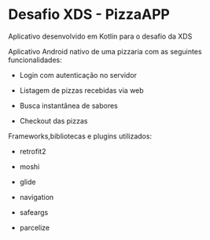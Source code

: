 # Desafio XDS - PizzaAPP

Aplicativo desenvolvido em Kotlin para o desafio da XDS

Aplicativo Android nativo de uma pizzaria com as seguintes funcionalidades:

- Login com autenticação no servidor

- Listagem de pizzas recebidas via web

- Busca instantânea de sabores

- Checkout das pizzas

Frameworks,bibliotecas e plugins utilizados:

- retrofit2

- moshi

- glide

- navigation

- safeargs

- parcelize


